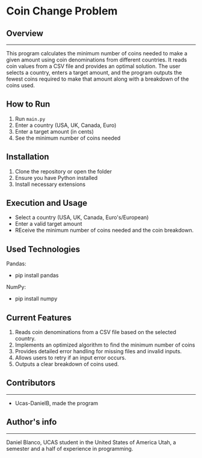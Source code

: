 # Coin Change Problem

## Overview
---
This program calculates the minimum number of coins needed to make a given amount using coin denominations from different countries. It reads coin values from a CSV file and provides an optimal solution. The user selects a country, enters a target amount, and the program outputs the fewest coins required to make that amount along with a breakdown of the coins used.

## How to Run
1. Run `main.py`
2. Enter a country (USA, UK, Canada, Euro)
3. Enter a target amount (in cents)
4. See the minimum number of coins needed

## Installation
1. Clone the repository or open the folder
2. Ensure you have Python installed
3. Install necessary extensions

## Execution and Usage
- Select a country (USA, UK, Canada, Euro's/European)
- Enter a valid target amount
- REceive the minimum number of coins needed and the coin breakdown.

## Used Technologies
Pandas:
- pip install pandas

NumPy:
- pip install numpy

## Current Features
1. Reads coin denominations from a CSV file based on the selected country.
2. Implements an optimized algorithm to find the minimum number of coins
3. Provides detailed error handling for missing files and invalid inputs.
4. Allows users to retry if an input error occurs.
5. Outputs a clear breakdown of coins used.

## Contributors
---
+ Ucas-DanielB, made the program

## Author's info 
---
Daniel Blanco, UCAS student in the United States of America Utah, a semester and a half of experience in programming.
